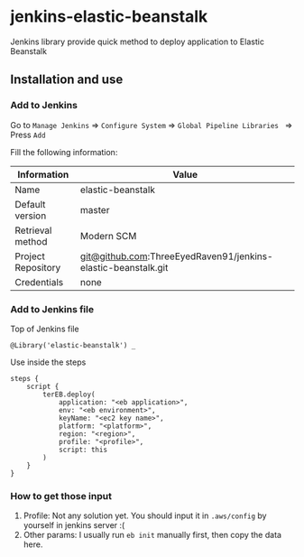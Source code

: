 # jenkins-elastic-beanstalk

Jenkins library provide quick method to deploy application to Elastic Beanstalk

## Installation and use
### Add to Jenkins

Go to `Manage Jenkins` => `Configure System` => `Global Pipeline Libraries
` => Press `Add`

Fill the following information:

| Information        | Value                                                         |
|--------------------|---------------------------------------------------------------|
| Name               | elastic-beanstalk                                             |
| Default version    | master                                                        |
| Retrieval method   | Modern SCM                                                    |
| Project Repository | git@github.com:ThreeEyedRaven91/jenkins-elastic-beanstalk.git |
| Credentials        | none                                                          |

### Add to Jenkins file

Top of Jenkins file

```
@Library('elastic-beanstalk') _
```

Use inside the steps

```
steps {
    script {
        terEB.deploy(
            application: "<eb application>",
            env: "<eb environment>",
            keyName: "<ec2 key name>",
            platform: "<platform>",
            region: "<region>",
            profile: "<profile>",
            script: this
        )
    }
}
```

### How to get those input

1. Profile: Not any solution yet. You should input it in `.aws/config` by yourself in jenkins server :(
2. Other params: I usually run `eb init` manually first, then copy the data here.